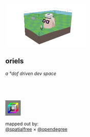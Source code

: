 <img src='zrc/markberg.png' width="50%">

## oriels
*a &deg;dof driven dev space*  

&nbsp;

&nbsp;

<img src='zrc/dofdev.gif' width="48px">

mapped out by:  
<a href='https://ethanmerchant.com'>@spatialfree</a> &times; <a href='https://twitter.com/opendegree'>@opendegree</a>
